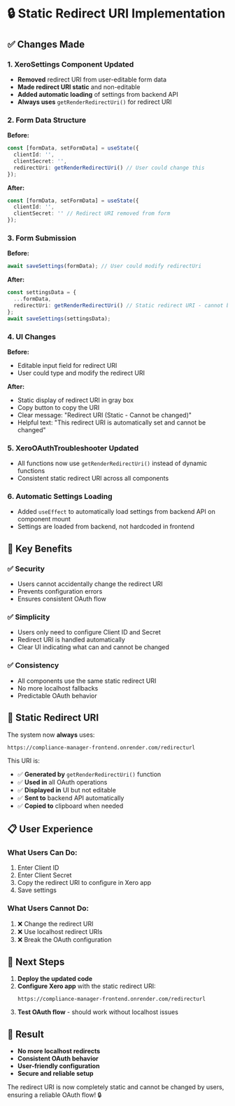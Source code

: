 # 🔒 Static Redirect URI Implementation

## ✅ **Changes Made**

### 1. **XeroSettings Component Updated**
- **Removed** redirect URI from user-editable form data
- **Made redirect URI static** and non-editable
- **Added automatic loading** of settings from backend API
- **Always uses** `getRenderRedirectUri()` for redirect URI

### 2. **Form Data Structure**
**Before:**
```typescript
const [formData, setFormData] = useState({
  clientId: '',
  clientSecret: '',
  redirectUri: getRenderRedirectUri() // User could change this
});
```

**After:**
```typescript
const [formData, setFormData] = useState({
  clientId: '',
  clientSecret: '' // Redirect URI removed from form
});
```

### 3. **Form Submission**
**Before:**
```typescript
await saveSettings(formData); // User could modify redirectUri
```

**After:**
```typescript
const settingsData = {
  ...formData,
  redirectUri: getRenderRedirectUri() // Static redirect URI - cannot be changed by user
};
await saveSettings(settingsData);
```

### 4. **UI Changes**
**Before:**
- Editable input field for redirect URI
- User could type and modify the redirect URI

**After:**
- Static display of redirect URI in gray box
- Copy button to copy the URI
- Clear message: "Redirect URI (Static - Cannot be changed)"
- Helpful text: "This redirect URI is automatically set and cannot be changed"

### 5. **XeroOAuthTroubleshooter Updated**
- All functions now use `getRenderRedirectUri()` instead of dynamic functions
- Consistent static redirect URI across all components

### 6. **Automatic Settings Loading**
- Added `useEffect` to automatically load settings from backend API on component mount
- Settings are loaded from backend, not hardcoded in frontend

## 🎯 **Key Benefits**

### ✅ **Security**
- Users cannot accidentally change the redirect URI
- Prevents configuration errors
- Ensures consistent OAuth flow

### ✅ **Simplicity**
- Users only need to configure Client ID and Secret
- Redirect URI is handled automatically
- Clear UI indicating what can and cannot be changed

### ✅ **Consistency**
- All components use the same static redirect URI
- No more localhost fallbacks
- Predictable OAuth behavior

## 🔧 **Static Redirect URI**

The system now **always** uses:
```
https://compliance-manager-frontend.onrender.com/redirecturl
```

This URI is:
- ✅ **Generated by** `getRenderRedirectUri()` function
- ✅ **Used in** all OAuth operations
- ✅ **Displayed in** UI but not editable
- ✅ **Sent to** backend API automatically
- ✅ **Copied to** clipboard when needed

## 📋 **User Experience**

### **What Users Can Do:**
1. Enter Client ID
2. Enter Client Secret
3. Copy the redirect URI to configure in Xero app
4. Save settings

### **What Users Cannot Do:**
1. ❌ Change the redirect URI
2. ❌ Use localhost redirect URIs
3. ❌ Break the OAuth configuration

## 🚀 **Next Steps**

1. **Deploy the updated code**
2. **Configure Xero app** with the static redirect URI:
   ```
   https://compliance-manager-frontend.onrender.com/redirecturl
   ```
3. **Test OAuth flow** - should work without localhost issues

## 🎉 **Result**

- **No more localhost redirects**
- **Consistent OAuth behavior**
- **User-friendly configuration**
- **Secure and reliable setup**

The redirect URI is now completely static and cannot be changed by users, ensuring a reliable OAuth flow! 🔒
